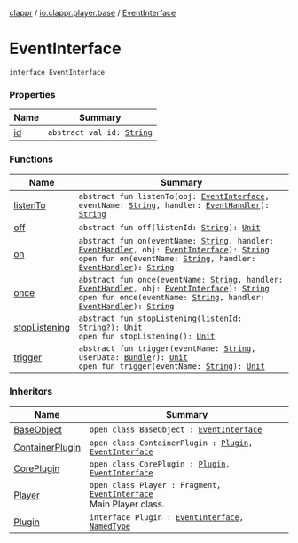 [clappr](../../index.md) / [io.clappr.player.base](../index.md) / [EventInterface](./index.md)

# EventInterface

`interface EventInterface`

### Properties

| Name | Summary |
|---|---|
| [id](id.md) | `abstract val id: `[`String`](https://kotlinlang.org/api/latest/jvm/stdlib/kotlin/-string/index.html) |

### Functions

| Name | Summary |
|---|---|
| [listenTo](listen-to.md) | `abstract fun listenTo(obj: `[`EventInterface`](./index.md)`, eventName: `[`String`](https://kotlinlang.org/api/latest/jvm/stdlib/kotlin/-string/index.html)`, handler: `[`EventHandler`](../-event-handler.md)`): `[`String`](https://kotlinlang.org/api/latest/jvm/stdlib/kotlin/-string/index.html) |
| [off](off.md) | `abstract fun off(listenId: `[`String`](https://kotlinlang.org/api/latest/jvm/stdlib/kotlin/-string/index.html)`): `[`Unit`](https://kotlinlang.org/api/latest/jvm/stdlib/kotlin/-unit/index.html) |
| [on](on.md) | `abstract fun on(eventName: `[`String`](https://kotlinlang.org/api/latest/jvm/stdlib/kotlin/-string/index.html)`, handler: `[`EventHandler`](../-event-handler.md)`, obj: `[`EventInterface`](./index.md)`): `[`String`](https://kotlinlang.org/api/latest/jvm/stdlib/kotlin/-string/index.html)<br>`open fun on(eventName: `[`String`](https://kotlinlang.org/api/latest/jvm/stdlib/kotlin/-string/index.html)`, handler: `[`EventHandler`](../-event-handler.md)`): `[`String`](https://kotlinlang.org/api/latest/jvm/stdlib/kotlin/-string/index.html) |
| [once](once.md) | `abstract fun once(eventName: `[`String`](https://kotlinlang.org/api/latest/jvm/stdlib/kotlin/-string/index.html)`, handler: `[`EventHandler`](../-event-handler.md)`, obj: `[`EventInterface`](./index.md)`): `[`String`](https://kotlinlang.org/api/latest/jvm/stdlib/kotlin/-string/index.html)<br>`open fun once(eventName: `[`String`](https://kotlinlang.org/api/latest/jvm/stdlib/kotlin/-string/index.html)`, handler: `[`EventHandler`](../-event-handler.md)`): `[`String`](https://kotlinlang.org/api/latest/jvm/stdlib/kotlin/-string/index.html) |
| [stopListening](stop-listening.md) | `abstract fun stopListening(listenId: `[`String`](https://kotlinlang.org/api/latest/jvm/stdlib/kotlin/-string/index.html)`?): `[`Unit`](https://kotlinlang.org/api/latest/jvm/stdlib/kotlin/-unit/index.html)<br>`open fun stopListening(): `[`Unit`](https://kotlinlang.org/api/latest/jvm/stdlib/kotlin/-unit/index.html) |
| [trigger](trigger.md) | `abstract fun trigger(eventName: `[`String`](https://kotlinlang.org/api/latest/jvm/stdlib/kotlin/-string/index.html)`, userData: `[`Bundle`](https://developer.android.com/reference/android/os/Bundle.html)`?): `[`Unit`](https://kotlinlang.org/api/latest/jvm/stdlib/kotlin/-unit/index.html)<br>`open fun trigger(eventName: `[`String`](https://kotlinlang.org/api/latest/jvm/stdlib/kotlin/-string/index.html)`): `[`Unit`](https://kotlinlang.org/api/latest/jvm/stdlib/kotlin/-unit/index.html) |

### Inheritors

| Name | Summary |
|---|---|
| [BaseObject](../-base-object/index.md) | `open class BaseObject : `[`EventInterface`](./index.md) |
| [ContainerPlugin](../../io.clappr.player.plugin.container/-container-plugin/index.md) | `open class ContainerPlugin : `[`Plugin`](../../io.clappr.player.plugin/-plugin/index.md)`, `[`EventInterface`](./index.md) |
| [CorePlugin](../../io.clappr.player.plugin.core/-core-plugin/index.md) | `open class CorePlugin : `[`Plugin`](../../io.clappr.player.plugin/-plugin/index.md)`, `[`EventInterface`](./index.md) |
| [Player](../../io.clappr.player/-player/index.md) | `open class Player : Fragment, `[`EventInterface`](./index.md)<br>Main Player class. |
| [Plugin](../../io.clappr.player.plugin/-plugin/index.md) | `interface Plugin : `[`EventInterface`](./index.md)`, `[`NamedType`](../-named-type/index.md) |
